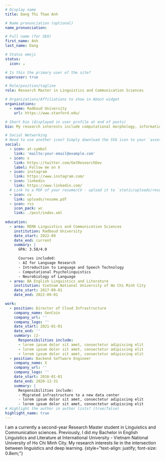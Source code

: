 ```yaml
---
# Display name
title: Dang Thi Thao Anh

# Name pronunciation (optional)
name_pronunciation:

# Full name (for SEO)
first_name: Anh
last_name: Dang

# Status emoji
status:
  icon: ☕️

# Is this the primary user of the site?
superuser: true

# Role/position/tagline
role: Research Master in Linguistics and Communication Sciences

# Organizations/Affiliations to show in About widget
organizations:
  - name: Radboud University
    url: https://www.stanford.edu/

# Short bio (displayed in user profile at end of posts)
bio: My research interests include computational morphology, information-theoretic approach to linguistics, large language models.

# Social Networking
# Need to use another icon? Simply download the SVG icon to your `assets/media/icons/` folder.
social:
  - icon: at-symbol
    link: 'mailto:your-email@example.com'
  - icon: x
    link: https://twitter.com/GetResearchDev
    label: Follow me on X
  - icon: instagram
    link: https://www.instagram.com/
  - icon: linkedin
    link: https://www.linkedin.com/
  # Link to a PDF of your resume/CV - upload it to `static/uploads/resume.pdf`
  - icon: cv
    link: uploads/resume.pdf
  - icon: rss
    icon_pack: wc
    link: ./post/index.xml
    
education:
  - area: REMA Linguistics and Communication Sciences
    institution: Radboud University
    date_start: 2022-09
    date_end: current
    summary: |
      GPA: 3.58/4.0

      Courses included:
      - AI for Language Research
      - Introduction to Language and Speech Technology
      - Computational Psycholinguistics
      - Neurobiology of Language
  - area: BA English Linguistics and Literature
    institution: Vietnam National University of Ho Chi Minh City
    date_start: 2017-09-01
    date_end: 2022-09-01

work:
  - position: Director of Cloud Infrastructure
    company_name: GenCoin
    company_url: ''
    company_logo: ''
    date_start: 2021-01-01
    date_end: ''
    summary: |2-
      Responsibilities include:
      - lorem ipsum dolor sit amet, consectetur adipiscing elit
      - lorem ipsum dolor sit amet, consectetur adipiscing elit
      - lorem ipsum dolor sit amet, consectetur adipiscing elit
  - position: Backend Software Engineer
    company_name: X
    company_url: ''
    company_logo: ''
    date_start: 2016-01-01
    date_end: 2020-12-31
    summary: |
      Responsibilities include:
      - Migrated infrastructure to a new data center
      - lorem ipsum dolor sit amet, consectetur adipiscing elit
      - lorem ipsum dolor sit amet, consectetur adipiscing elit
# Highlight the author in author lists? (true/false)
highlight_name: true
---
```


I am a currently a second-year Research Master student in Linguistics and Communication sciences. Previously, I did my Bachelor in English Linguistics and Literature at International University - Vietnam National University of Ho Chi Minh City. My research interests lie in the intersection between linguistics and deep learning.
{style="text-align: justify; font-size: 0.8em;"}
